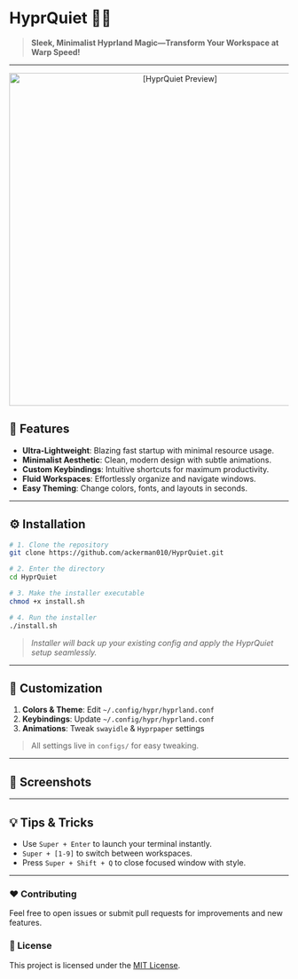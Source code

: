 # HyprQuiet 🌙✨

> **Sleek, Minimalist Hyprland Magic—Transform Your Workspace at Warp Speed!**

---

<div align="center">
  <img src=["[.github/preview.png](https://github.com/ackerman010/HyprQuiet/blob/main/config/image.png?raw=true)" alt="[HyprQuiet Preview]" width="600" ](https://github.com/ackerman010/HyprQuiet/blob/main/config/image.png?raw=true)/>
</div>

## 🚀 Features

* **Ultra-Lightweight**: Blazing fast startup with minimal resource usage.
* **Minimalist Aesthetic**: Clean, modern design with subtle animations.
* **Custom Keybindings**: Intuitive shortcuts for maximum productivity.
* **Fluid Workspaces**: Effortlessly organize and navigate windows.
* **Easy Theming**: Change colors, fonts, and layouts in seconds.

---

## ⚙️ Installation

```bash
# 1. Clone the repository
git clone https://github.com/ackerman010/HyprQuiet.git

# 2. Enter the directory
cd HyprQuiet

# 3. Make the installer executable
chmod +x install.sh

# 4. Run the installer
./install.sh
```

> *Installer will back up your existing config and apply the HyprQuiet setup seamlessly.*

---

## 🎨 Customization

1. **Colors & Theme**: Edit `~/.config/hypr/hyprland.conf`
2. **Keybindings**: Update `~/.config/hypr/hyprland.conf`
3. **Animations**: Tweak `swayidle` & `Hyprpaper` settings

> All settings live in `configs/` for easy tweaking.

---

## 📸 Screenshots

<!-- Add your own screenshots here -->

---

## 💡 Tips & Tricks

* Use `Super + Enter` to launch your terminal instantly.
* `Super + [1-9]` to switch between workspaces.
* Press `Super + Shift + Q` to close focused window with style.

---

### ❤️ Contributing

Feel free to open issues or submit pull requests for improvements and new features.

### 📄 License

This project is licensed under the [MIT License](LICENSE).
